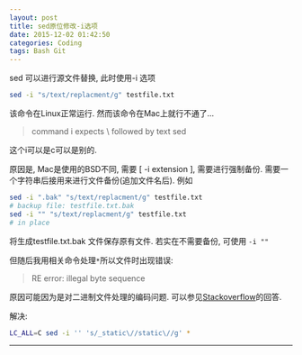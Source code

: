```yaml
---
layout: post
title: sed原位修改-i选项
date: 2015-12-02 01:42:50
categories: Coding
tags: Bash Git
---
```


sed 可以进行源文件替换, 此时使用-i 选项

~~~bash
sed -i "s/text/replacment/g" testfile.txt
~~~

该命令在Linux正常运行. 然而该命令在Mac上就行不通了...

> command i expects \ followed by text sed

这个i可以是c可以是别的.

原因是, Mac是使用的BSD不同, 需要 [ -i extension ], 需要进行强制备份. 需要一个字符串后接用来进行文件备份(追加文件名后). 例如

~~~bash
sed -i ".bak" "s/text/replacment/g" testfile.txt
# backup file: testfile.txt.bak
sed -i "" "s/text/replacment/g" testfile.txt
# in place
~~~

将生成testfile.txt.bak 文件保存原有文件. 若实在不需要备份, 可使用 `-i ""`

但随后我用相关命令处理`*`所以文件时出现错误:

> RE error: illegal byte sequence

原因可能因为是对二进制文件处理的编码问题. 可以参见[Stackoverflow](http://stackoverflow.com/questions/19242275/re-error-illegal-byte-sequence-on-mac-os-x)的回答.

解决:

~~~bash
LC_ALL=C sed -i '' 's/_static\//static\//g' *
~~~

------
